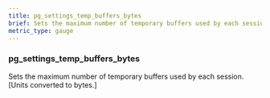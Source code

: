 ```yaml
---
title: pg_settings_temp_buffers_bytes
brief: Sets the maximum number of temporary buffers used by each session. [Units converted to bytes.]
metric_type: gauge
---
```

### pg_settings_temp_buffers_bytes

Sets the maximum number of temporary buffers used by each session. [Units converted to bytes.]
